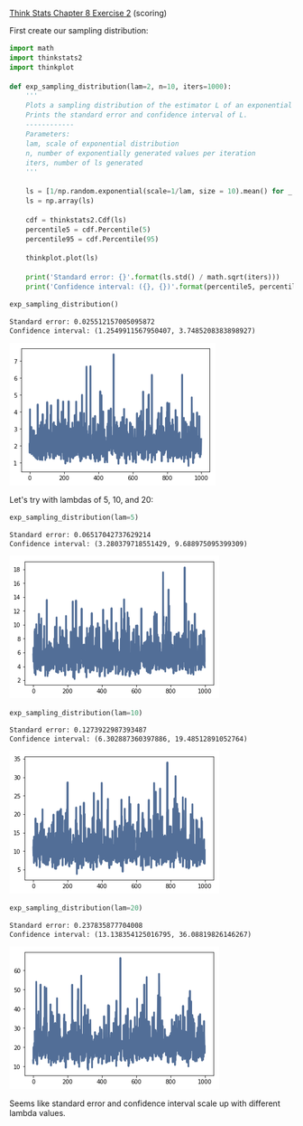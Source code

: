 [Think Stats Chapter 8 Exercise 2](http://greenteapress.com/thinkstats2/html/thinkstats2009.html#toc77) (scoring)

First create our sampling distribution:


```python
import math
import thinkstats2
import thinkplot

def exp_sampling_distribution(lam=2, n=10, iters=1000):
    '''
    Plots a sampling distribution of the estimator L of an exponential distribution.
    Prints the standard error and confidence interval of L.
    ------------
    Parameters:
    lam, scale of exponential distribution
    n, number of exponentially generated values per iteration
    iters, number of ls generated
    '''

    ls = [1/np.random.exponential(scale=1/lam, size = 10).mean() for _ in range(iters)]
    ls = np.array(ls)

    cdf = thinkstats2.Cdf(ls)
    percentile5 = cdf.Percentile(5)
    percentile95 = cdf.Percentile(95)

    thinkplot.plot(ls)

    print('Standard error: {}'.format(ls.std() / math.sqrt(iters)))
    print('Confidence interval: ({}, {})'.format(percentile5, percentile95))
```


```python
exp_sampling_distribution()
```

    Standard error: 0.025512157005095872
    Confidence interval: (1.2549911567950407, 3.7485208383898927)



![png](output_45_1.png)


Let's try with lambdas of 5, 10, and 20:


```python
exp_sampling_distribution(lam=5)
```

    Standard error: 0.06517042737629214
    Confidence interval: (3.280379718551429, 9.688975095399309)



![png](output_47_1.png)



```python
exp_sampling_distribution(lam=10)
```

    Standard error: 0.1273922987393487
    Confidence interval: (6.302887360397886, 19.48512891052764)



![png](output_48_1.png)



```python
exp_sampling_distribution(lam=20)
```

    Standard error: 0.237835877704008
    Confidence interval: (13.138354125016795, 36.08819826146267)



![png](output_49_1.png)


Seems like standard error and confidence interval scale up with different lambda values.

